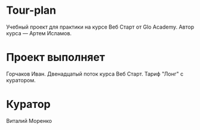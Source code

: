 # Tour-plan
Учебный проект для практики на курсе Веб Старт от Glo Academy. Автор курса — Артем Исламов.

# Проект выполняет
Горчаков Иван. Двенадцатый поток курса Веб Старт. Тариф "Лонг" с куратором.

# Куратор
Виталий Моренко